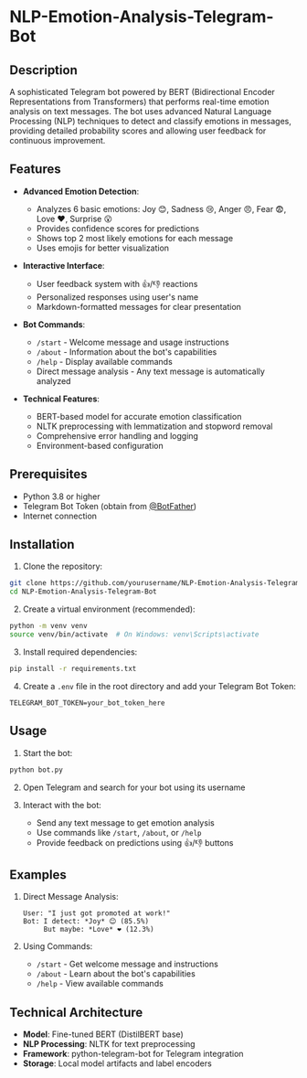 # NLP-Emotion-Analysis-Telegram-Bot

## Description

A sophisticated Telegram bot powered by BERT (Bidirectional Encoder Representations from Transformers) that performs real-time emotion analysis on text messages. The bot uses advanced Natural Language Processing (NLP) techniques to detect and classify emotions in messages, providing detailed probability scores and allowing user feedback for continuous improvement.

## Features

- **Advanced Emotion Detection**:

  - Analyzes 6 basic emotions: Joy 😊, Sadness 😢, Anger 😠, Fear 😨, Love ❤️, Surprise 😮
  - Provides confidence scores for predictions
  - Shows top 2 most likely emotions for each message
  - Uses emojis for better visualization

- **Interactive Interface**:

  - User feedback system with 👍/👎 reactions
  - Personalized responses using user's name
  - Markdown-formatted messages for clear presentation

- **Bot Commands**:

  - `/start` - Welcome message and usage instructions
  - `/about` - Information about the bot's capabilities
  - `/help` - Display available commands
  - Direct message analysis - Any text message is automatically analyzed

- **Technical Features**:
  - BERT-based model for accurate emotion classification
  - NLTK preprocessing with lemmatization and stopword removal
  - Comprehensive error handling and logging
  - Environment-based configuration

## Prerequisites

- Python 3.8 or higher
- Telegram Bot Token (obtain from [@BotFather](https://t.me/botfather))
- Internet connection

## Installation

1. Clone the repository:

```bash
git clone https://github.com/yourusername/NLP-Emotion-Analysis-Telegram-Bot.git
cd NLP-Emotion-Analysis-Telegram-Bot
```

2. Create a virtual environment (recommended):

```bash
python -m venv venv
source venv/bin/activate  # On Windows: venv\Scripts\activate
```

3. Install required dependencies:

```bash
pip install -r requirements.txt
```

4. Create a `.env` file in the root directory and add your Telegram Bot Token:

```
TELEGRAM_BOT_TOKEN=your_bot_token_here
```

## Usage

1. Start the bot:

```bash
python bot.py
```

2. Open Telegram and search for your bot using its username

3. Interact with the bot:
   - Send any text message to get emotion analysis
   - Use commands like `/start`, `/about`, or `/help`
   - Provide feedback on predictions using 👍/👎 buttons

## Examples

1. Direct Message Analysis:

   ```
   User: "I just got promoted at work!"
   Bot: I detect: *Joy* 😊 (85.5%)
        But maybe: *Love* ❤️ (12.3%)
   ```

2. Using Commands:
   - `/start` - Get welcome message and instructions
   - `/about` - Learn about the bot's capabilities
   - `/help` - View available commands

## Technical Architecture

- **Model**: Fine-tuned BERT (DistilBERT base)
- **NLP Processing**: NLTK for text preprocessing
- **Framework**: python-telegram-bot for Telegram integration
- **Storage**: Local model artifacts and label encoders

